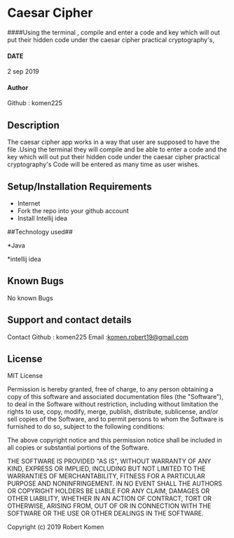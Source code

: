 # Caesar Cipher

####Using the terminal , compile and enter a code and key which will out put their hidden code under the caesar cipher practical cryptography's,

#### DATE
2 sep 2019

#### Author
Github : komen225

## Description
The caesar cipher app works in a way that user are supposed to have the file .Using the terminal they will compile and  be able to enter a code and the  key which will out put their hidden code under the caesar cipher practical cryptography's
Code will be entered as many time as user wishes.


## Setup/Installation Requirements


* Internet
* Fork the repo into your github account
* Install Intellij idea

##Technology used##

 *Java
    
 *intellij idea
    
   

## Known Bugs

No known Bugs

## Support and contact details

Contact Github :  komen225
Email :komen.robert19@gmail.com
## License

MIT License

Permission is hereby granted, free of charge, to any person obtaining a copy
of this software and associated documentation files (the "Software"), to deal
in the Software without restriction, including without limitation the rights
to use, copy, modify, merge, publish, distribute, sublicense, and/or sell
copies of the Software, and to permit persons to whom the Software is
furnished to do so, subject to the following conditions:

The above copyright notice and this permission notice shall be included in all
copies or substantial portions of the Software.

THE SOFTWARE IS PROVIDED "AS IS", WITHOUT WARRANTY OF ANY KIND, EXPRESS OR
IMPLIED, INCLUDING BUT NOT LIMITED TO THE WARRANTIES OF MERCHANTABILITY,
FITNESS FOR A PARTICULAR PURPOSE AND NONINFRINGEMENT. IN NO EVENT SHALL THE
AUTHORS OR COPYRIGHT HOLDERS BE LIABLE FOR ANY CLAIM, DAMAGES OR OTHER
LIABILITY, WHETHER IN AN ACTION OF CONTRACT, TORT OR OTHERWISE, ARISING FROM,
OUT OF OR IN CONNECTION WITH THE SOFTWARE OR THE USE OR OTHER DEALINGS IN THE
SOFTWARE.

Copyright (c) 2019 Robert Komen